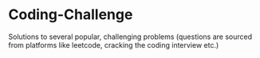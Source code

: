 # Coding-Challenge
Solutions to several popular, challenging problems (questions are sourced from platforms like leetcode, cracking the coding interview etc.)
